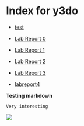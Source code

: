 # Index for y3do

- [test](other/test.md)

- [Lab Report 0](labreport0/labreport0.md)
- [Lab Report 1](labreport1/labreport1.md)
- [Lab Report 2](labreport2/labreport2.md)
- [Lab Report 3](labreport3/labreport3.md)
- [labreport4](labreport4/labreport4.md)

**Testing markdown**

```Very interesting```


![](other/Pasted%20image%2020221012142350.png)

